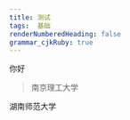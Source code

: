 ```yaml
---
title: 测试
tags:  基础
renderNumberedHeading: false
grammar_cjkRuby: true
---
```


你好
> 南京理工大学

湖南师范大学 